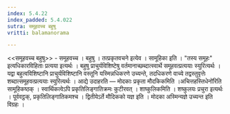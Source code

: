 ```yaml
---
index: 5.4.22
index_padded: 5.4.022
sutra: समूहवच्च बहुषु
vritti: balamanorama

---
```

<<समूहवच्च बहुषु>> - समूहवच्च । बहुषु । तत्प्रकृतवचने इत्येव । सामूहिका इति । "तस्य समूहः" इत्यधिकारविहिताः प्रत्यया इत्यर्थः । बहुषु प्राचुर्यविशिष्टेषु वर्तमानाच्छब्दात्स्वार्थे समूहवत्प्रत्ययाः स्युरित्यर्थः । यद्वा बहुत्वविशिष्टानि प्राचुर्यविशिष्टानि वस्तूनि यस्मिन्नधिकरणे उच्यन्ते, तदधिकरणे वाच्ये तद्वस्तुवृत्तेः शब्दात्समूहवत्प्रत्ययाः स्युरित्यर्थः । आद्ये उदाहरति — मोदकाः प्रकृता मौदकिकमिति ।अचित्तहस्तिधेनो॑रिति सामूहिकष्ठक् । स्वार्थिकत्वेऽपि प्रकृतिलिङ्गातिक्रमः कुटीरवत् । शाष्कुलिकमिति । शष्कुलयः प्रचुरा इत्यर्थः । पूर्ववट्ठक्, प्रकृतिलिङ्गातिकमश्च । द्वितीयेऽर्ते मौदिकको यज्ञ इति । मोदका अस्मिन्यज्ञे उच्यन्त इति विग्रहः । 